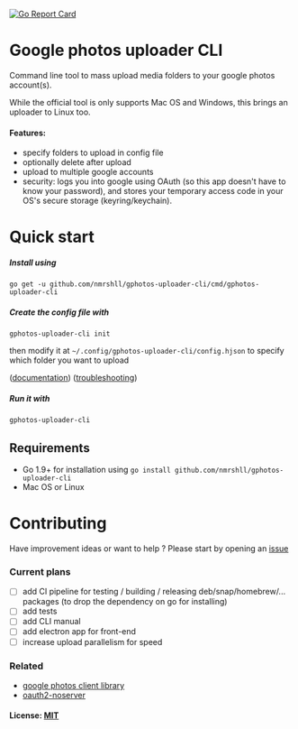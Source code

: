 [![Go Report Card](https://goreportcard.com/badge/github.com/nmrshll/gphotos-uploader-cli)](https://goreportcard.com/report/github.com/nmrshll/gphotos-uploader-cli)
<!--- [![Snap Status](https://build.snapcraft.io/badge/nmrshll/gphotos-uploader-cli.svg)](https://build.snapcraft.io/user/nmrshll/gphotos-uploader-cli) --->

# Google photos uploader CLI

Command line tool to mass upload media folders to your google photos account(s).    

While the official tool is only supports Mac OS and Windows, this brings an uploader to Linux too.    

#### Features:

- specify folders to upload in config file
- optionally delete after upload
- upload to multiple google accounts
- security: logs you into google using OAuth (so this app doesn't have to know your password), and stores your temporary access code in your OS's secure storage (keyring/keychain).

# Quick start
##### Install using

```
go get -u github.com/nmrshll/gphotos-uploader-cli/cmd/gphotos-uploader-cli
```    

##### Create the config file with

```
gphotos-uploader-cli init
```

then modify it at `~/.config/gphotos-uploader-cli/config.hjson` to specify which folder you want to upload

([documentation](./.docs/configuration.md))  ([troubleshooting](./.docs/installation-troubleshooting.md))

##### Run it with 

```
gphotos-uploader-cli
```    

## Requirements

- Go 1.9+ for installation using `go install github.com/nmrshll/gphotos-uploader-cli`
- Mac OS or Linux

# Contributing

Have improvement ideas or want to help ? Please start by opening an [issue](https://github.com/nmrshll/gphotos-uploader-cli/issues)  

### Current plans

- [ ] add CI pipeline for testing / building / releasing deb/snap/homebrew/... packages (to drop the dependency on go for installing)
- [ ] add tests
- [ ] add CLI manual
- [ ] add electron app for front-end
- [ ] increase upload parallelism for speed

### Related

- [google photos client library](https://github.com/nmrshll/google-photos-api-client-go)
- [oauth2-noserver](https://github.com/nmrshll/oauth2-noserver)

#### License: [MIT](./.docs/LICENSE)

